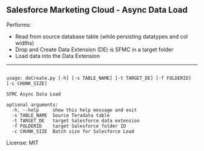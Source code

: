 ## Salesforce Marketing Cloud - Async Data Load

Performs:
- Read from source database table (while persisting datatypes and col widths)
- Drop and Create Data Extension (DE) is SFMC in a target folder
- Load data into the Data Extension

-----
```

usage: deCreate.py [-h] [-s TABLE_NAME] [-t TARGET_DE] [-f FOLDERID] [-c CHUNK_SIZE]

SFMC Async Data Load

optional arguments:
  -h, --help     show this help message and exit
  -s TABLE_NAME  Source Teradata table
  -t TARGET_DE   target Salesforce data extension
  -f FOLDERID    target Salesforce folder ID
  -c CHUNK_SIZE  Batch size for Salesforce Load

```

License: MIT
